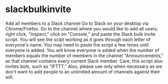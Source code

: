 # slackbulkinvite
Add all members to a Slack channel
Go to Slack on your desktop via Chrome/Firefox. 
Go to the channel where you would like to add all users, right click, "Inspect," click on "Console," and paste the Slack bulk invite script. 
You will see the scipt working as it goes through each letter of everyone's name. You may need to paste the script a few times until everyone is added. You will know everyone is added when the number of members equals the number of members in the channel "Announcements," as that channel contains every current Slack member. 
Care, this script also invites bots, such as "IFTTT." Also, please use only when necessary as we don't want to add people to an unlimited amount of channels against their will.
